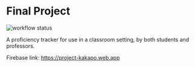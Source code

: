 # Final Project

![workflow status](https://github.com/csci0312-f22/project-kakapo/actions/workflows/node.js.yml/badge.svg)

A proficiency tracker for use in a classroom setting, by both students and professors.

Firebase link:
https://project-kakapo.web.app
